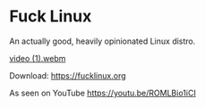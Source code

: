 # Fuck Linux
An actually good, heavily opinionated Linux distro.

[video (1).webm](https://github.com/user-attachments/assets/aaf80721-23e4-45bd-a1a6-12dd88e6c07a)

Download: https://fucklinux.org

As seen on YouTube https://youtu.be/ROMLBio1iCI
